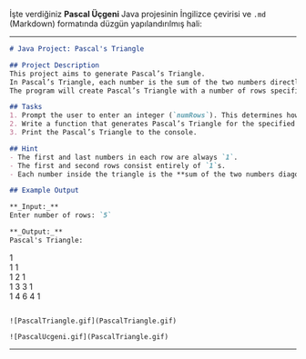 İşte verdiğiniz **Pascal Üçgeni** Java projesinin İngilizce çevirisi ve `.md` (Markdown) formatında düzgün yapılandırılmış hali:

---

```markdown
# Java Project: Pascal's Triangle

## Project Description
This project aims to generate Pascal’s Triangle.  
In Pascal’s Triangle, each number is the sum of the two numbers directly above it.  
The program will create Pascal’s Triangle with a number of rows specified by the user.

## Tasks
1. Prompt the user to enter an integer (`numRows`). This determines how many rows of Pascal's Triangle will be created.
2. Write a function that generates Pascal’s Triangle for the specified number of rows.
3. Print the Pascal’s Triangle to the console.

## Hint
- The first and last numbers in each row are always `1`.
- The first and second rows consist entirely of `1`s.
- Each number inside the triangle is the **sum of the two numbers diagonally above it** from the previous row.

## Example Output

**_Input:_**  
Enter number of rows: `5`

**_Output:_**  
Pascal's Triangle:  
```
1  
1 1  
1 2 1  
1 3 3 1  
1 4 6 4 1
```

![PascalTriangle.gif](PascalTriangle.gif)

![PascalUcgeni.gif](PascalTriangle.gif)
```

---

